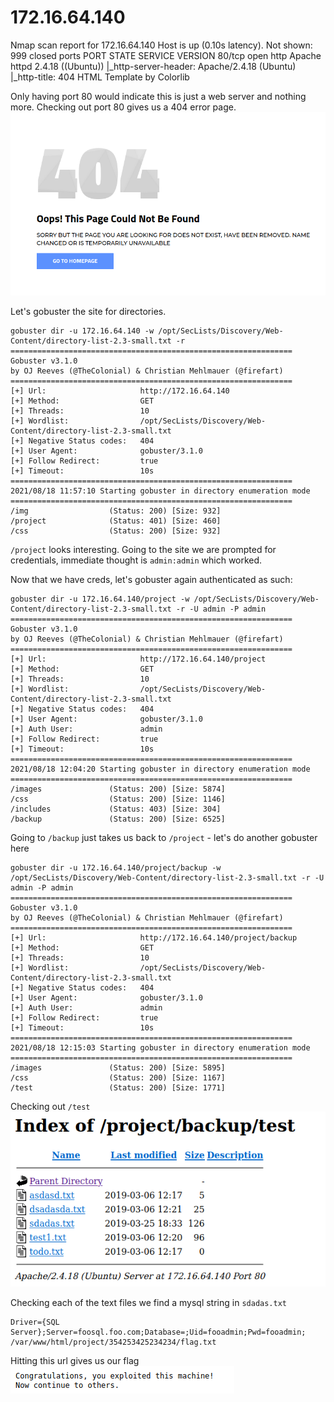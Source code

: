# 172.16.64.140

Nmap scan report for 172.16.64.140
Host is up (0.10s latency).
Not shown: 999 closed ports
PORT   STATE SERVICE VERSION
80/tcp open  http    Apache httpd 2.4.18 ((Ubuntu))
|_http-server-header: Apache/2.4.18 (Ubuntu)
|_http-title: 404 HTML Template by Colorlib

Only having port 80 would indicate this is just a web server and nothing more. Checking out port 80 gives us a 404 error page. 
![404](404.png)

Let's gobuster the site for directories. 
```
gobuster dir -u 172.16.64.140 -w /opt/SecLists/Discovery/Web-Content/directory-list-2.3-small.txt -r
===============================================================
Gobuster v3.1.0
by OJ Reeves (@TheColonial) & Christian Mehlmauer (@firefart)
===============================================================
[+] Url:                     http://172.16.64.140
[+] Method:                  GET
[+] Threads:                 10
[+] Wordlist:                /opt/SecLists/Discovery/Web-Content/directory-list-2.3-small.txt
[+] Negative Status codes:   404
[+] User Agent:              gobuster/3.1.0
[+] Follow Redirect:         true
[+] Timeout:                 10s
===============================================================
2021/08/18 11:57:10 Starting gobuster in directory enumeration mode
===============================================================
/img                  (Status: 200) [Size: 932]
/project              (Status: 401) [Size: 460]
/css                  (Status: 200) [Size: 932]
```

`/project` looks interesting. Going to the site we are prompted for credentials, immediate thought is `admin:admin` which worked. 

Now that we have creds, let's gobuster again authenticated as such:
```
gobuster dir -u 172.16.64.140/project -w /opt/SecLists/Discovery/Web-Content/directory-list-2.3-small.txt -r -U admin -P admin
===============================================================
Gobuster v3.1.0
by OJ Reeves (@TheColonial) & Christian Mehlmauer (@firefart)
===============================================================
[+] Url:                     http://172.16.64.140/project
[+] Method:                  GET
[+] Threads:                 10
[+] Wordlist:                /opt/SecLists/Discovery/Web-Content/directory-list-2.3-small.txt
[+] Negative Status codes:   404
[+] User Agent:              gobuster/3.1.0
[+] Auth User:               admin
[+] Follow Redirect:         true
[+] Timeout:                 10s
===============================================================
2021/08/18 12:04:20 Starting gobuster in directory enumeration mode
===============================================================
/images               (Status: 200) [Size: 5874]
/css                  (Status: 200) [Size: 1146]
/includes             (Status: 403) [Size: 304] 
/backup               (Status: 200) [Size: 6525]
```

Going to `/backup` just takes us back to `/project` - let's do another gobuster here
```
gobuster dir -u 172.16.64.140/project/backup -w /opt/SecLists/Discovery/Web-Content/directory-list-2.3-small.txt -r -U admin -P admin
===============================================================
Gobuster v3.1.0
by OJ Reeves (@TheColonial) & Christian Mehlmauer (@firefart)
===============================================================
[+] Url:                     http://172.16.64.140/project/backup
[+] Method:                  GET
[+] Threads:                 10
[+] Wordlist:                /opt/SecLists/Discovery/Web-Content/directory-list-2.3-small.txt
[+] Negative Status codes:   404
[+] User Agent:              gobuster/3.1.0
[+] Auth User:               admin
[+] Follow Redirect:         true
[+] Timeout:                 10s
===============================================================
2021/08/18 12:15:03 Starting gobuster in directory enumeration mode
===============================================================
/images               (Status: 200) [Size: 5895]
/css                  (Status: 200) [Size: 1167]
/test                 (Status: 200) [Size: 1771]
```
Checking out `/test`
![direcotry](directory_listing.png)

Checking each of the text files we find a mysql string in `sdadas.txt`
```
Driver={SQL Server};Server=foosql.foo.com;Database=;Uid=fooadmin;Pwd=fooadmin;
/var/www/html/project/354253425234234/flag.txt
```

Hitting this url gives us our flag
![flag2](flag2.png)